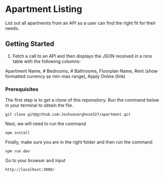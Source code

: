 # Apartment Listing

List out all apartments from an API so a user can find the right fit for their needs. 

## Getting Started

1. Fetch a call to an API and then displays the JSON received in a nice table with the following columns:

Apartment Name, # Bedrooms, # Bathrooms, Floorplan Name, Rent (show formatted currency as min-max range), Apply Online (link)

### Prerequisites

The first step is to get a clone of this reponsitory. Run the command below in your terminal to obtain the file.

```
git clone git@github.com:Joshuavarghese527/apartment.git
```

Next, we will need to run the command 

```
npm install
```

Finally, make sure you are in the right folder and then run the command 


```
npm run dev
```

Go to your browser and input 

```
http://localhost:3000/
```

